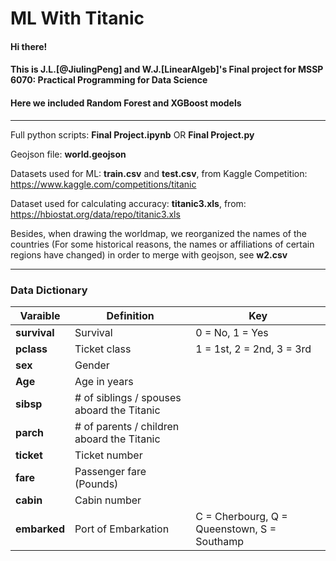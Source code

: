 # ML With Titanic

#### Hi there! 
#### This is J.L.[@JiulingPeng] and W.J.[LinearAlgeb]'s Final project for MSSP 6070: Practical Programming for Data Science #####
#### Here we included Random Forest and XGBoost models

***********
Full python scripts: **Final Project.ipynb** OR **Final Project.py**

Geojson file: **world.geojson**

Datasets used for ML: **train.csv** and **test.csv**, from Kaggle Competition: https://www.kaggle.com/competitions/titanic

Dataset used for calculating accuracy: **titanic3.xls**, from: https://hbiostat.org/data/repo/titanic3.xls

Besides, when drawing the worldmap, we reorganized the names of the countries (For some historical reasons, the names or affiliations of certain regions have changed) in order to merge with geojson, see **w2.csv**

***********

### Data Dictionary

| Varaible  | Definition | Key |
| ------------- | ------------- | ------------- |
| **survival** | Survival | 0 = No, 1 = Yes | 
| **pclass**	  |   Ticket class	| 1 = 1st, 2 = 2nd, 3 = 3rd| 
| **sex**    |     Gender | | 
| **Age**   |      Age in years	| | 
| **sibsp** |      # of siblings / spouses aboard the Titanic	| | 
| **parch**	  |     # of parents / children aboard the Titanic	| | 
| **ticket**	|     Ticket number	| | 
| **fare**	   |    Passenger fare (Pounds)| | 
| **cabin**	  |     Cabin number	| | 
| **embarked**	|   Port of Embarkation| 	C = Cherbourg, Q = Queenstown, S = Southamp| 
